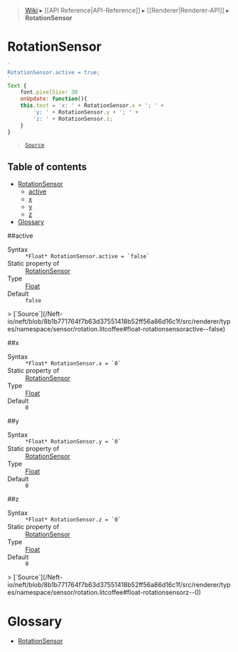 > [Wiki](Home) ▸ [[API Reference|API-Reference]] ▸ [[Renderer|Renderer-API]] ▸ **RotationSensor**

# RotationSensor

```javascript
`
RotationSensor.active = true;
`
Text {
    font.pixelSize: 30
    onUpdate: function(){
    this.text = 'x: ' + RotationSensor.x + '; ' +
        'y: ' + RotationSensor.y + '; ' +
        'z: ' + RotationSensor.z;
    }
}
```

> [`Source`](/Neft-io/neft/blob/8b1b771764f7b63d37551418b52ff56a86d16c1f/src/renderer/types/namespace/sensor/rotation.litcoffee)

## Table of contents
* [RotationSensor](#rotationsensor)
  * [active](#active)
  * [x](#x)
  * [y](#y)
  * [z](#z)
* [Glossary](#glossary)

##active
<dl><dt>Syntax</dt><dd><code>&#x2A;Float&#x2A; RotationSensor.active = `false`</code></dd><dt>Static property of</dt><dd><a href="/Neft-io/neft/wiki/Renderer-RotationSensor-API#rotationsensor">RotationSensor</a></dd><dt>Type</dt><dd><a href="/Neft-io/neft/wiki/Utils-API#isfloat">Float</a></dd><dt>Default</dt><dd><code>false</code></dd></dl>
> [`Source`](/Neft-io/neft/blob/8b1b771764f7b63d37551418b52ff56a86d16c1f/src/renderer/types/namespace/sensor/rotation.litcoffee#float-rotationsensoractive--false)

##x
<dl><dt>Syntax</dt><dd><code>&#x2A;Float&#x2A; RotationSensor.x = `0`</code></dd><dt>Static property of</dt><dd><a href="/Neft-io/neft/wiki/Renderer-RotationSensor-API#rotationsensor">RotationSensor</a></dd><dt>Type</dt><dd><a href="/Neft-io/neft/wiki/Utils-API#isfloat">Float</a></dd><dt>Default</dt><dd><code>0</code></dd></dl>
##y
<dl><dt>Syntax</dt><dd><code>&#x2A;Float&#x2A; RotationSensor.y = `0`</code></dd><dt>Static property of</dt><dd><a href="/Neft-io/neft/wiki/Renderer-RotationSensor-API#rotationsensor">RotationSensor</a></dd><dt>Type</dt><dd><a href="/Neft-io/neft/wiki/Utils-API#isfloat">Float</a></dd><dt>Default</dt><dd><code>0</code></dd></dl>
##z
<dl><dt>Syntax</dt><dd><code>&#x2A;Float&#x2A; RotationSensor.z = `0`</code></dd><dt>Static property of</dt><dd><a href="/Neft-io/neft/wiki/Renderer-RotationSensor-API#rotationsensor">RotationSensor</a></dd><dt>Type</dt><dd><a href="/Neft-io/neft/wiki/Utils-API#isfloat">Float</a></dd><dt>Default</dt><dd><code>0</code></dd></dl>
> [`Source`](/Neft-io/neft/blob/8b1b771764f7b63d37551418b52ff56a86d16c1f/src/renderer/types/namespace/sensor/rotation.litcoffee#float-rotationsensorz--0)

# Glossary

- [RotationSensor](#rotationsensor)


